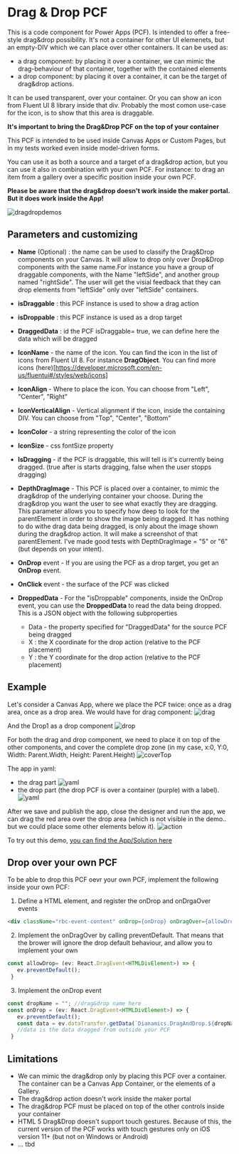 # Drag & Drop PCF

This is a code component for Power Apps (PCF). Is intended to offer a free-style drag&drop possibility.
It's not a container for other UI elemenets, but an empty-DIV which we can place over other containers. 
It can be used as:
 - a drag component: by placing it over a container, we can mimic the drag-behaviour of that container, together with the contained elements
 - a drop component: by placing it over a container, it can be the target of drag&drop actions.
 

It can be used transparent, over your container. Or you can show an icon from Fluent UI 8 library inside that div. Probably the most comon use-case for the icon, is to show that this area is draggable.

**It's important to bring the Drag&Drop PCF on the top of your container**

This PCF is intended to be used inside Canvas Apps or Custom Pages, but in my tests worked even inside model-driven forms.

You can use it as both a source and a target of a drag&drop action, but you can use it also in combination with your own PCF.
For instance: to drag an item from a gallery over a specific position inside your own PCF.

**Please be aware that the drag&drop doesn't work inside the maker portal. But it does work inside the App!**

![dragdropdemos](./Images/MainDemoBackground.png)

 ## Parameters and customizing

 - **Name** (Optional) : the name can be used to classify the Drag&Drop components on your Canvas. It will allow to drop only over Drop&Drop components with the same name.For instance you have a group of draggable components, with the Name "leftSide", and another group named "rightSide". The user will get the visial feedback that they can drop elements from "leftSide" only over "leftSide" containers.
 - **isDraggable** : this PCF instance is used to show a drag action
 - **isDroppable** : this PCF instance is used as a drop target
 - **DraggedData** : id the PCF isDraggable= true, we can define here the data which will be dragged
 - **IconName** - the name of the icon. You can find the icon in the list of icons from Fluent UI 8. For instance **DragObject**. You can find more icons (here)[https://developer.microsoft.com/en-us/fluentui#/styles/web/icons]
 - **IconAlign** - Where to place the icon. You can choose from "Left", "Center", "Right"
 - **IconVerticalAlign** - Vertical alignment if the icon, inside the containing DIV. You can choose from "Top", "Center", "Bottom"
 - **IconColor** - a string representing the color of the icon
 - **IconSize** - css fontSize property
 - **IsDragging** - if the PCF is draggable, this will tell is it's currently being dragged. (true after is starts dragging, false when the user stopps dragging)
 - **DepthDragImage** - This PCF is placed over a container, to mimic the drag&drop of the underlying container your choose. During the drag&drop you want the user to see what exactly they are dragging. This parameter allows you to specify how deep to look for the parentElement in order to show the image being dragged. It has nothing to do withe drag data being dragged, is only about the image shown during the drag&drop action. It will make a screenshot of that parentElement. I've made good tests with DepthDragImage = "5" or "6" (but depends on your intent).

 - **OnDrop** event -  If you are using the PCF as a drop target, you get an **OnDrop** event. 
 - **OnClick** event - the surface of the PCF was clicked

 - **DroppedData** -  For the "isDroppable" components, inside the OnDrop event, you can use the **DroppedData** to read the data being dropped. This is a JSON object with the following subproperties
    - Data - the property specified for "DraggedData" for the source PCF being dragged
    - X : the X coordinate for the drop action (relative to the PCF placement)
    - Y : the Y coordinate for the drop action (relative to the PCF placement)

## Example

Let's consider a Canvas App, where we place the PCF twice: once as a drag area, once as a drop area.
We would have for drag component:
![drag](./Images/imageDemoDrag.png)

And the Drop1 as a drop component
![drop](./Images/imageDemoDrop.png)

For both the drag and drop component, we need to place it on top of the other components, and cover the complete drop zone (in my case, x:0, Y:0, Width: Parent.Width, Height: Parent.Height)
![coverTop](./Images/imageDemoDrop_OnTop.png)

The app in yaml:

- the drag part
![yaml](./Images/Yaml_drag.png)
- the drop part (the drop PCF is over a container (purple) with a label). 
![yaml](./Images/yaml_drop.png)

After we save and publish the app, close the designer and run the app, we can drag the red area over the drop area (which is not visible in the demo.. but we could place some other elements below it).
![action](./Images/DragAndDropPCFDemo.gif)

To try out this demo, [you can find the App/Solution here](./DemoApp/DragAndDropDemo_1_0_0_1.zip) 
 
 ## Drop over your own PCF

 To be able to drop this PCF oevr your own PCF, implement the following inside your own PCF:
 1. Define a HTML element, and register the onDrop and onDrgaOver events
 ```html
 <div className="rbc-event-content" onDrop={onDrop} onDragOver={allowDrop} ></div>
 ```
 2. Implement the onDragOver by calling preventDefault. That means that the brower will ignore the drop default behaviour, and allow you to implement your own
 ```javascript
 const allowDrop= (ev: React.DragEvent<HTMLDivElement>) => {    
    ev.preventDefault();    
  }
 ```
 3. Implement the onDrop event
 ```javascript
 const dropName = ""; //drag&drop name here
 const onDrop = (ev: React.DragEvent<HTMLDivElement>) => {
    ev.preventDefault();
    const data = ev.dataTransfer.getData(`Dianamics.DragAndDrop.${dropName}`);
    //data is the data dragged from outside your PCF
  }
 ```



 ## Limitations

 - We can mimic the drag&drop only by placing this PCF over a container. The container can be a Canvas App Container, or the elements of a Gallery.
 - The drag&drop action doesn't work inside the maker portal
 - The drag&drop PCF must be placed on top of the other controls inside your container
 - HTML 5 Drag&Drop doesn't support touch gestures. Because of this, the current version of the PCF works with touch gestures only on iOS version 11+ (but not on Windows or Android)
 - ... tbd
